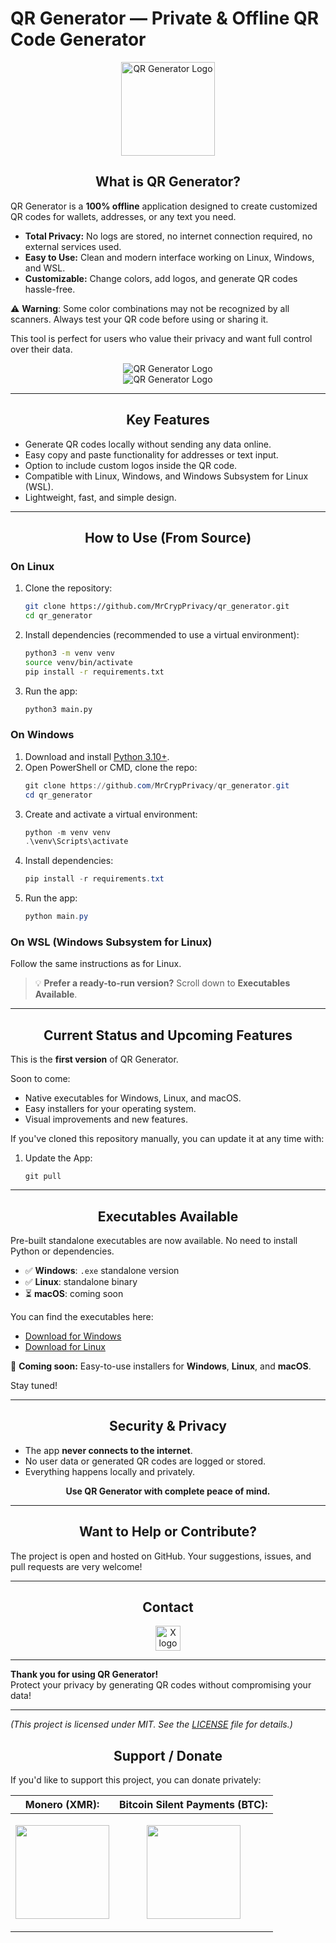 # QR Generator — Private & Offline QR Code Generator

<div align="center">
  <img src="qr_generator/assets/app_logo.png" alt="QR Generator Logo" width="150" />
</div>


## <div align="center"> What is QR Generator?

QR Generator is a **100% offline** application designed to create customized QR codes for wallets, addresses, or any text you need.

- **Total Privacy:** No logs are stored, no internet connection required, no external services used.  
- **Easy to Use:** Clean and modern interface working on Linux, Windows, and WSL.  
- **Customizable:** Change colors, add logos, and generate QR codes hassle-free. 

⚠️ **Warning**: Some color combinations may not be recognized by all scanners. Always test your QR code before using or sharing it. 

This tool is perfect for users who value their privacy and want full control over their data.


<div align="center">
  <img src="Screenshot/Screenshot3.png" alt="QR Generator Logo" />
</div>

<div align="center">
  <img src="Screenshot/Screenshot2.png" alt="QR Generator Logo" />
</div>


---

## <div align="center"> Key Features

- Generate QR codes locally without sending any data online.  
- Easy copy and paste functionality for addresses or text input.  
- Option to include custom logos inside the QR code.  
- Compatible with Linux, Windows, and Windows Subsystem for Linux (WSL).  
- Lightweight, fast, and simple design.

---

## <div align="center"> How to Use (From Source)

### On Linux

1. Clone the repository:
    ```bash
    git clone https://github.com/MrCrypPrivacy/qr_generator.git
    cd qr_generator
    ```
2. Install dependencies (recommended to use a virtual environment):
    ```bash
    python3 -m venv venv
    source venv/bin/activate
    pip install -r requirements.txt
    ```
3. Run the app:
    ```bash
    python3 main.py
    ```

### On Windows

1. Download and install [Python 3.10+](https://www.python.org/downloads/windows/).  
2. Open PowerShell or CMD, clone the repo:
    ```powershell
    git clone https://github.com/MrCrypPrivacy/qr_generator.git
    cd qr_generator
    ```
3. Create and activate a virtual environment:
    ```powershell
    python -m venv venv
    .\venv\Scripts\activate
    ```
4. Install dependencies:
    ```powershell
    pip install -r requirements.txt
    ```
5. Run the app:
    ```powershell
    python main.py
    ```

### On WSL (Windows Subsystem for Linux)

Follow the same instructions as for Linux.


> 💡 **Prefer a ready-to-run version?** Scroll down to **Executables Available**.


---

## <div align="center"> Current Status and Upcoming Features

This is the **first version** of QR Generator.

Soon to come:

- Native executables for Windows, Linux, and macOS.  
- Easy installers for your operating system.  
- Visual improvements and new features.

If you've cloned this repository manually, you can update it at any time with:

1. Update the App:
    ``` 
    git pull
    ```
---

## <div align="center"> Executables Available

Pre-built standalone executables are now available. No need to install Python or dependencies.

- ✅ **Windows**: `.exe` standalone version
- ✅ **Linux**: standalone binary
- ⏳ **macOS**: coming soon

 You can find the executables here:
- [Download for Windows](https://github.com/MrCrypPrivacy/qr_generator/releases/download/v1.0.0/QRGenerator-windows.exe)
- [Download for Linux](https://github.com/MrCrypPrivacy/qr_generator/releases/download/v1.0.0/QrGenerator.linux)

🔧 **Coming soon:** Easy-to-use installers for **Windows**, **Linux**, and **macOS**.

Stay tuned!


---

## <div align="center"> Security & Privacy

- The app **never connects to the internet**.  
- No user data or generated QR codes are logged or stored.  
- Everything happens locally and privately.

**<div align="center"> Use QR Generator with complete peace of mind.** </div>

---

## <div align="center"> Want to Help or Contribute?

The project is open and hosted on GitHub. Your suggestions, issues, and pull requests are very welcome!

---

## <div align="center"> Contact

<div align="center" style="margin: 10px 0;">
  <a href="https://x.com/MrCrypPrivacy" target="_blank" rel="noopener noreferrer">
    <img src="https://cdn.jsdelivr.net/npm/simple-icons@v9/icons/x.svg" alt="X logo" width="40" style="vertical-align: middle;" />
  </a>
</div>


---

**Thank you for using QR Generator!**  
Protect your privacy by generating QR codes without compromising your data!

---

*(This project is licensed under MIT. See the [LICENSE](/LICENSE) file for details.)*




## <div align="center"> Support / Donate

If you'd like to support this project, you can donate privately:

<div align="center">

| **Monero (XMR):** | **Bitcoin Silent Payments (BTC):** |
|-------------------|-----------------------------------|
| <p align="center"><img src="qr_generator/assets/donate_qr/monero.png" width="150" /></p> | <p align="center"><img src="qr_generator/assets/donate_qr/btc_sp.png" width="150" /></p> |

</div>

